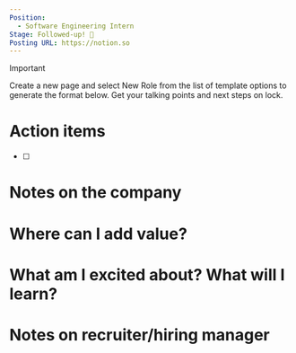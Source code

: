 ```yaml
---
Position:
  - Software Engineering Intern
Stage: Followed-up! 💌
Posting URL: https://notion.so
---
```

> [!important]  
> Create a new page and select New Role from the list of template options to generate the format below. Get your talking points and next steps on lock.  

# Action items

- [ ]

# Notes on the company

  

# Where can I add value?

  

# What am I excited about? What will I learn?

  

# Notes on recruiter/hiring manager